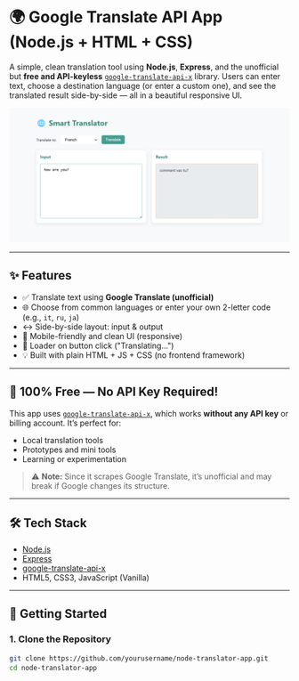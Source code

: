 # 🌍 Google Translate API App (Node.js + HTML + CSS)

A simple, clean translation tool using **Node.js**, **Express**, and the unofficial but **free and API-keyless** [`google-translate-api-x`](https://www.npmjs.com/package/google-translate-api-x) library. Users can enter text, choose a destination language (or enter a custom one), and see the translated result side-by-side — all in a beautiful responsive UI.

![Translator Screenshot](https://raw.githubusercontent.com/hafizmuhammadaslam10/upload-public-assets/master/language-translate-app/ss1.png) <!-- Replace with your own image -->

---

## ✨ Features

- ✅ Translate text using **Google Translate (unofficial)**
- 🌐 Choose from common languages or enter your own 2-letter code (e.g., `it`, `ru`, `ja`)
- ↔️ Side-by-side layout: input & output
- 🎨 Mobile-friendly and clean UI (responsive)
- 🔄 Loader on button click ("Translating...")
- 💡 Built with plain HTML + JS + CSS (no frontend framework)

---

## 💸 100% Free — No API Key Required!

This app uses [`google-translate-api-x`](https://www.npmjs.com/package/google-translate-api-x), which works **without any API key** or billing account. It’s perfect for:

- Local translation tools
- Prototypes and mini tools
- Learning or experimentation

> ⚠️ **Note:** Since it scrapes Google Translate, it’s unofficial and may break if Google changes its structure.

---

## 🛠️ Tech Stack

- [Node.js](https://nodejs.org/)
- [Express](https://expressjs.com/)
- [google-translate-api-x](https://www.npmjs.com/package/google-translate-api-x)
- HTML5, CSS3, JavaScript (Vanilla)

---

## 🚀 Getting Started

### 1. Clone the Repository

```bash
git clone https://github.com/yourusername/node-translator-app.git
cd node-translator-app
```
